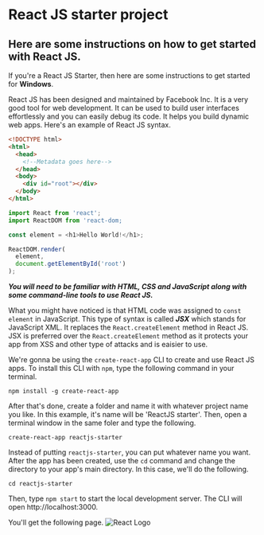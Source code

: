 # React JS starter project
## Here are some instructions on how to get started with React JS.
If you're a React JS Starter, then here are some instructions to get started for **Windows**.

React JS has been designed and maintained by Facebook Inc. It is a very good tool for web development. It can be used to build user interfaces effortlessly and you can easily debug its code. It helps you build dynamic web apps.
Here's an example of React JS syntax.

```HTML
<!DOCTYPE html>
<html>
  <head>
    <!--Metadata goes here-->
  </head>
  <body>
    <div id="root"></div>
  </body>
</html>

```

```JavaScript
import React from 'react';
import ReactDOM from 'react-dom;

const element = <h1>Hello World!</h1>;

ReactDOM.render(
  element,
  document.getElementById('root')
);
```
**_You will need to be familiar with HTML, CSS and JavaScript along with some command-line tools to use React JS._**

What you might have noticed is that HTML code was assigned to `const element` in JavaScript.
This type of syntax is called **_JSX_** which stands for JavaScript XML. It replaces the `React.createElement` method in React JS. JSX is preferred over the `React.createElement` method as it protects your app from XSS and other type of attacks and is eaisier to use.

We're gonna be using the `create-react-app` CLI to create and use React JS apps.
To install this CLI with `npm`, type the following command in your terminal.
```Terminal
npm install -g create-react-app
```
After that's done, create a folder and name it with whatever project name you like. In this example, it's name will be 'ReactJS starter'.
Then, open a terminal window in the same foler and type the following.

```Terminal
create-react-app reactjs-starter
```

Instead of putting `reactjs-starter`, you can put whatever name you want.
After the app has been created, use the `cd` command and change the directory to your app's main directory. In this case, we'll do the following.

```Terminal
cd reactjs-starter
```
Then, type `npm start` to start the local development server.
The CLI will open http://localhost:3000.

You'll get the following page.
![React Logo](https://drive.google.com/file/d/16tYtnEKd7NgpmDAZMH3dtLsTSfz5_9Uj/view?usp=sharing)
